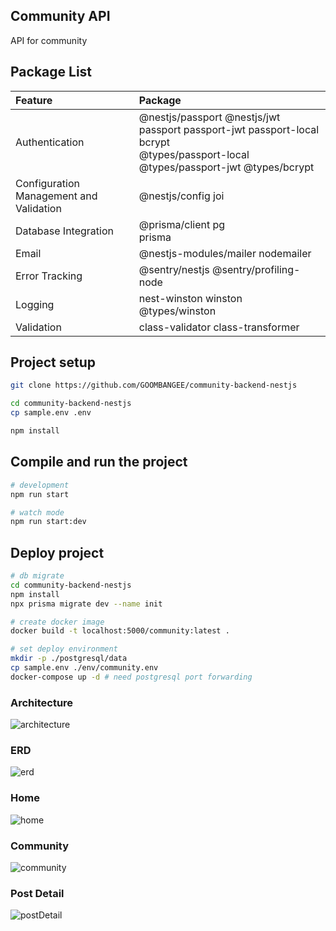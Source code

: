 ## Community API

API for community


## Package List

| Feature                                  | Package                                                                                                                                |
|:-----------------------------------------|:---------------------------------------------------------------------------------------------------------------------------------------|
| Authentication                           | @nestjs/passport @nestjs/jwt passport passport-jwt passport-local bcrypt<br/> @types/passport-local @types/passport-jwt @types/bcrypt  |
| Configuration Management and Validation  | @nestjs/config joi                                                                                                                     |
| Database Integration                     | @prisma/client pg<br/> prisma                                                                                                          |
| Email                                    | @nestjs-modules/mailer nodemailer                                                                                                      |
| Error Tracking                           | @sentry/nestjs @sentry/profiling-node                                                                                                  |
| Logging                                  | nest-winston winston <br/> @types/winston                                                                                              |
| Validation                               | class-validator class-transformer                                                                                                      |

## Project setup

```bash
git clone https://github.com/GOOMBANGEE/community-backend-nestjs

cd community-backend-nestjs
cp sample.env .env

npm install
```

## Compile and run the project

```bash
# development
npm run start

# watch mode
npm run start:dev
```

## Deploy project


```bash
# db migrate
cd community-backend-nestjs
npm install
npx prisma migrate dev --name init

# create docker image
docker build -t localhost:5000/community:latest .

# set deploy environment
mkdir -p ./postgresql/data 
cp sample.env ./env/community.env
docker-compose up -d # need postgresql port forwarding
```

### Architecture

![architecture](https://github.com/user-attachments/assets/7f5f0949-60e4-436d-9b47-aad41e8d69ac)

### ERD

![erd](https://github.com/user-attachments/assets/adb19ada-08a7-4030-8333-6941f2b5e09f)

### Home

![home](https://github.com/user-attachments/assets/a55217c7-ebc5-4df2-954a-3068fea83190)

### Community

![community](https://github.com/user-attachments/assets/0eb5ba4a-232b-46e5-a3db-c2421cb4a172)

### Post Detail

![postDetail](https://github.com/user-attachments/assets/89402575-c137-4a67-afd3-b26ca8cec351)
